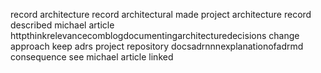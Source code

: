 record architecture record architectural made project architecture record described michael article httpthinkrelevancecomblogdocumentingarchitecturedecisions change approach keep adrs project repository docsadrnnnexplanationofadrmd consequence see michael article linked